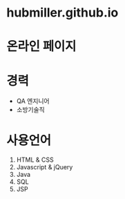 # hubmiller.github.io

# 온라인 페이지

# 경력
- QA 엔지니어
- 소방기술직

# 사용언어
1. HTML & CSS
2. Javascript & jQuery 
3. Java
4. SQL
5. JSP
